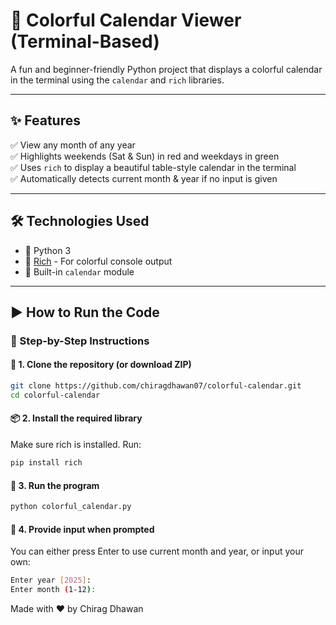 # 📅 Colorful Calendar Viewer (Terminal-Based)

A fun and beginner-friendly Python project that displays a colorful calendar in the terminal using the `calendar` and `rich` libraries.

---

## ✨ Features

✅ View any month of any year  
✅ Highlights weekends (Sat & Sun) in red and weekdays in green  
✅ Uses `rich` to display a beautiful table-style calendar in the terminal  
✅ Automatically detects current month & year if no input is given

---

## 🛠️ Technologies Used

- 🐍 Python 3
- 🎨 [Rich](https://pypi.org/project/rich/) - For colorful console output
- 📆 Built-in `calendar` module

---

## ▶️ How to Run the Code

### 🧾 Step-by-Step Instructions

#### 🔧 1. Clone the repository (or download ZIP)
```bash
git clone https://github.com/chiragdhawan07/colorful-calendar.git
cd colorful-calendar
```
#### 📦 2. Install the required library
 
 Make sure rich is installed. Run:
 ```bash
pip install rich
```
#### 🚀 3. Run the program
```bash
python colorful_calendar.py
```
#### 📝 4. Provide input when prompted

You can either press Enter to use current month and year, or input your own:
```bash
Enter year [2025]: 
Enter month (1-12):
```

Made with ❤️ by Chirag Dhawan

